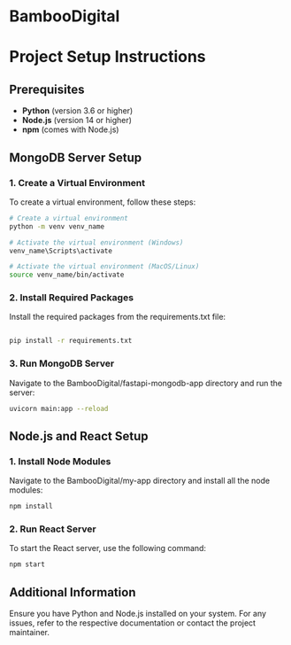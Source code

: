 # BambooDigital

# Project Setup Instructions

## Prerequisites

- **Python** (version 3.6 or higher)
- **Node.js** (version 14 or higher)
- **npm** (comes with Node.js)

## MongoDB Server Setup

### 1. Create a Virtual Environment

To create a virtual environment, follow these steps:

```bash
# Create a virtual environment
python -m venv venv_name

# Activate the virtual environment (Windows)
venv_name\Scripts\activate

# Activate the virtual environment (MacOS/Linux)
source venv_name/bin/activate

```
### 2. Install Required Packages

Install the required packages from the requirements.txt file:

```bash

pip install -r requirements.txt

```

### 3. Run MongoDB Server

Navigate to the BambooDigital/fastapi-mongodb-app directory and run the server:

```bash
uvicorn main:app --reload
```

## Node.js and React Setup

### 1. Install Node Modules

Navigate to the BambooDigital/my-app directory and install all the node modules:

```bash
npm install
```

### 2. Run React Server

To start the React server, use the following command:

```bash
npm start
```

## Additional Information

Ensure you have Python and Node.js installed on your system.
For any issues, refer to the respective documentation or contact the project maintainer.

